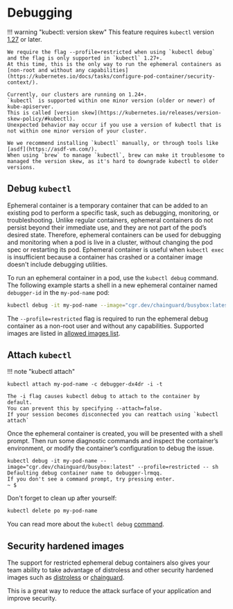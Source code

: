 # Debugging

!!! warning "kubectl: version skew"
    This feature requires `kubectl` version [1.27](https://github.com/kubernetes/kubernetes/blob/master/CHANGELOG/CHANGELOG-1.27.md) or later.
    
    We require the flag --profile=restricted when using `kubectl debug` and the flag is only supported in `kubectl` 1.27+. 
    At this time, this is the only way to run the ephemeral containers as [non-root and without any capabilities](https://kubernetes.io/docs/tasks/configure-pod-container/security-context/).
    
    Currently, our clusters are running on 1.24+.
    `kubectl` is supported within one minor version (older or newer) of kube-apiserver. 
    This is called [version skew](https://kubernetes.io/releases/version-skew-policy/#kubectl).
    Unexpected behavior may occur if you use a version of kubectl that is not within one minor version of your cluster.

    We we recommend installing `kubectl` manually, or through tools like [asdf](https://asdf-vm.com/). 
    When using `brew` to manage `kubectl`, brew can make it troublesome to managed the version skew, as it's hard to downgrade kubectl to older versions.

## Debug `kubectl`

Ephemeral container is a temporary container that can be added to an existing pod to perform a specific task, such as
debugging, monitoring, or troubleshooting. Unlike regular containers, ephemeral containers do not persist beyond their
immediate use, and they are not part of the pod’s desired state. Therefore, ephemeral containers can be used for
debugging and monitoring when a pod is live in a cluster, without changing the pod spec or restarting its pod. Ephemeral
container is useful when `kubectl exec` is insufficient because a container 
has crashed or a container image doesn't include debugging utilities.

To run an ephemeral container in a pod, use the `kubectl debug` command.
The following example starts a shell in a new ephemeral container named `debugger-id` in the `my-pod-name` pod:

```bash
kubectl debug -it my-pod-name --image="cgr.dev/chainguard/busybox:latest" --profile=restricted -- sh
```

The `--profile=restricted` flag is required to run the ephemeral debug container as a non-root user and without any
capabilities. Supported images are listed in [allowed images list](../deployment/allowed-registries).

## Attach `kubectl`

!!! note "kubectl attach"

    kubectl attach my-pod-name -c debugger-dx4dr -i -t

    The -i flag causes kubectl debug to attach to the container by default.
    You can prevent this by specifying --attach=false.
    If your session becomes disconnected you can reattach using `kubectl attach`

Once the ephemeral container is created, you will be presented with a shell prompt. Then run some diagnostic commands
and inspect the container’s environment, or modify the container’s configuration to debug the issue.

```text
kubectl debug -it my-pod-name --image="cgr.dev/chainguard/busybox:latest" --profile=restricted -- sh
Defaulting debug container name to debugger-lrmqq.
If you don't see a command prompt, try pressing enter.
~ $ 
```

Don't forget to clean up after yourself:

```bash
kubectl delete po my-pod-name
```

You can read more about
the `kubectl debug` [command](https://kubernetes.io/docs/tasks/debug-application-cluster/debug-running-pod/#ephemeral-container).

## Security hardened images

The support for restricted ephemeral debug containers also gives your team ability to take advantage of distroless and
other security hardened images such as [distroless](https://github.com/GoogleContainerTools/distroless) or [chainguard](https://github.com/chainguard-images/images#chainguard-images).

This is a great way to reduce the attack surface of your application and improve security.